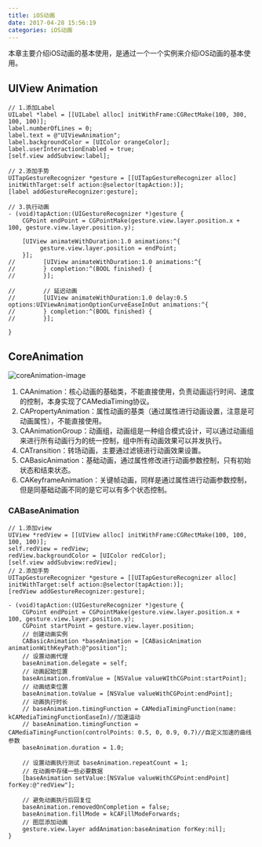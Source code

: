 ```yaml
---
title: iOS动画
date: 2017-04-28 15:56:19
categories: iOS动画
---
```

本章主要介绍iOS动画的基本使用，是通过一个一个实例来介绍iOS动画的基本使用。<!--more-->

## UIView Animation

```objc
// 1.添加Label
UILabel *label = [[UILabel alloc] initWithFrame:CGRectMake(100, 300, 100, 100)];
label.numberOfLines = 0;
label.text = @"UIViewAnimation";
label.backgroundColor = [UIColor orangeColor];
label.userInteractionEnabled = true;
[self.view addSubview:label];

// 2.添加手势
UITapGestureRecognizer *gesture = [[UITapGestureRecognizer alloc] initWithTarget:self action:@selector(tapAction:)];
[label addGestureRecognizer:gesture];

// 3.执行动画
- (void)tapAction:(UIGestureRecognizer *)gesture {
    CGPoint endPoint = CGPointMake(gesture.view.layer.position.x + 100, gesture.view.layer.position.y);

    [UIView animateWithDuration:1.0 animations:^{
         gesture.view.layer.position = endPoint;
    }];
//        [UIView animateWithDuration:1.0 animations:^{
//        } completion:^(BOOL finished) {
//        }];

//        // 延迟动画
//        [UIView animateWithDuration:1.0 delay:0.5 options:UIViewAnimationOptionCurveEaseInOut animations:^{
//        } completion:^(BOOL finished) {
//        }];

}
```

## CoreAnimation

![coreAnimation-image](/images/coreAnimation.png)

1. CAAnimation：核心动画的基础类，不能直接使用，负责动画运行时间、速度的控制，本身实现了CAMediaTiming协议。
2. CAPropertyAnimation：属性动画的基类（通过属性进行动画设置，注意是可动画属性），不能直接使用。
3. CAAnimationGroup：动画组，动画组是一种组合模式设计，可以通过动画组来进行所有动画行为的统一控制，组中所有动画效果可以并发执行。
4. CATransition：转场动画，主要通过滤镜进行动画效果设置。
5. CABasicAnimation：基础动画，通过属性修改进行动画参数控制，只有初始状态和结束状态。
6. CAKeyframeAnimation：关键帧动画，同样是通过属性进行动画参数控制，但是同基础动画不同的是它可以有多个状态控制。

### CABaseAnimation
```objc
// 1.添加view
UIView *redView = [[UIView alloc] initWithFrame:CGRectMake(100, 100, 100, 100)];
self.redView = redView;
redView.backgroundColor = [UIColor redColor];
[self.view addSubview:redView];
// 2.添加手势
UITapGestureRecognizer *gesture = [[UITapGestureRecognizer alloc] initWithTarget:self action:@selector(tapAction:)];
[redView addGestureRecognizer:gesture];

- (void)tapAction:(UIGestureRecognizer *)gesture {
    CGPoint endPoint = CGPointMake(gesture.view.layer.position.x + 100, gesture.view.layer.position.y);
    CGPoint startPoint = gesture.view.layer.position;
    // 创建动画实例
    CABasicAnimation *baseAnimation = [CABasicAnimation animationWithKeyPath:@"position"];
    // 设置动画代理
    baseAnimation.delegate = self;
    // 动画起始位置
    baseAnimation.fromValue = [NSValue valueWIthCGPoint:startPoint];
    // 动画结束位置
    baseAnimation.toValue = [NSValue valueWithCGPoint:endPoint];
    // 动画执行时长
    // baseAnimation.timingFunction = CAMediaTimingFunction(name: kCAMediaTimingFunctionEaseIn)//加速运动
    // baseAnimation.timingFunction = CAMediaTimingFunction(controlPoints: 0.5, 0, 0.9, 0.7)//自定义加速的曲线参数
    baseAnimation.duration = 1.0;

    // 设置动画执行测试 baseAnimation.repeatCount = 1;
    // 在动画中存储一些必要数据
    [baseAnimation setValue:[NSValue valueWithCGPoint:endPoint] forKey:@"redView"];

    // 避免动画执行后回复位
    baseAnimation.removedOnCompletion = false;
    baseAnimation.fillMode = kCAFillModeForwards;
    // 图层添加动画
    gesture.view.layer addAnimation:baseAnimation forKey:nil]; 
}
```